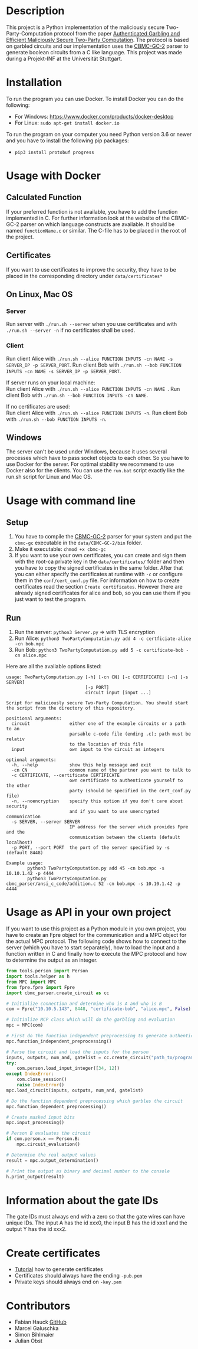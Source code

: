 # Description
This project is a Python implementation of the maliciously secure Two-Party-Computation protocol from the
paper [Authenticated Garbling and Efficient Maliciously Secure Two-Party Computation](https://eprint.iacr.org/2017/030). 
The protocol is based on garbled circuits and our implementation uses the [CBMC-GC-2](https://gitlab.com/securityengineering/CBMC-GC-2) parser to
generate boolean circuits from a C like language. This project was made during a Projekt-INF
at the Universität Stuttgart.

# Installation
To run the program you can use Docker. To install Docker you can do the following:
- For Windows: https://www.docker.com/products/docker-desktop
- For Linux: ```sudo apt-get install docker.io```

To run the program on your computer you need Python version 3.6 or newer and you have to install the following pip packages:
- ```pip3 install protobuf progress```

# Usage with Docker 

## Calculated Function
If your preferred function is not available, you have to add the function implemented in C. 
For further information look at the website of the CBMC-GC-2 parser on which language constructs are available.
It should be named ```functionName.c``` or similar.
The C-file has to be placed in the root of the project.

## Certificates
If you want to use certificates to improve the security, they have to be placed in the corresponding directory
under ```data/certificates*``` 

## On Linux, Mac OS
### Server 
Run server with ```./run.sh --server``` when you use certificates 
and with ```./run.sh --server -n``` if no certificates shall be used.  

### Client
Run client Alice with ```./run.sh --alice FUNCTION INPUTS -cn NAME -s SERVER_IP -p SERVER_PORT```.
Run client Bob with ```./run.sh --bob FUNCTION INPUTS -cn NAME -s SERVER_IP -p SERVER_PORT```.   

If server runs on your local machine:<br/>
Run client Alice with ```./run.sh --alice FUNCTION INPUTS -cn NAME ```.
Run client Bob with ```./run.sh --bob FUNCTION INPUTS -cn NAME```.   

If no certificates are used:<br/>
Run client Alice with ```./run.sh --alice FUNCTION INPUTS -n```.
Run client Bob with ```./run.sh --bob FUNCTION INPUTS -n```.  

## Windows

The server can't be used under Windows, because it uses several processes which have
to pass socket objects to each other. So you have to use Docker for the server. For optimal stability 
we recommend to use Docker also for the clients. You can use the ```run.bat``` script
exactly like the run.sh script for Linux and Mac OS.

# Usage with command line

## Setup
1. You have to compile the [CBMC-GC-2](https://gitlab.com/securityengineering/CBMC-GC-2) parser for your system and 
put the ```cbmc-gc``` executable in the ```data/CBMC-GC-2/bin``` folder.
2. Make it executable: ```chmod +x cbmc-gc```
3. If you want to use your own certificates, you can create and sign them with the
root-ca private key in the ``data/certificates/`` folder and then you have to copy the 
signed certificates in the same folder. After that you can either specify the certificates
at runtime with ``-c`` or configure them in the ``conf/cert_conf.py`` file. For information
on how to create certificates read the section ``Create certificates``. However there 
are already signed certificates for alice and bob, so you can use them if you just want to 
test the program.

## Run
1. Run the server: ```python3 Server.py``` => with TLS encryption
2. Run Alice: ```python3 TwoPartyComputation.py add 4 -c certficiate-alice -cn bob.mpc```
3. Run Bob: ```python3 TwoPartyComputation.py add 5 -c certificate-bob -cn alice.mpc```

Here are all the available options listed:
````
usage: TwoPartyComputation.py [-h] [-cn CN] [-c CERTIFICATE] [-n] [-s SERVER]
                              [-p PORT]
                              circuit input [input ...]

Script for maliciously secure Two-Party Computation. You should start the script from the directory of this repository.

positional arguments:
  circuit               either one of the example circuits or a path to an
                        parsable c-code file (ending .c); path must be relativ
                        to the location of this file
  input                 own input to the circuit as integers

optional arguments:
  -h, --help            show this help message and exit
  -cn CN                common name of the partner you want to talk to
  -c CERTIFICATE, --certificate CERTIFICATE
                        own certificate to authenticate yourself to the other
                        party (should be specified in the cert_conf.py file)
  -n, --noencryption    specify this option if you don't care about security
                        and if you want to use unencrypted communication
  -s SERVER, --server SERVER
                        IP address for the server which provides Fpre and the
                        communication between the clients (default localhost)
  -p PORT, --port PORT  the port of the server specified by -s (default 8448)

Example usage:
        python3 TwoPartyComputation.py add 45 -cn bob.mpc -s 10.10.1.42 -p 4444
        python3 TwoPartyComputation.py cbmc_parser/ansi_c_code/addition.c 52 -cn bob.mpc -s 10.10.1.42 -p 4444

````

# Usage as API in your own project

If you want to use this project as a Python module in you own project, you have
to create an Fpre object for the communication and a MPC object for the actual
MPC protocol. The following code shows how to connect to the server (which you have
to start separately), how to load the input and a function written in C and finally
how to execute the MPC protocol and how to determine the output as an integer.

````python
from tools.person import Person
import tools.helper as h
from MPC import MPC
from fpre.fpre import Fpre
import cbmc_parser.create_circuit as cc

# Initialize connection and determine who is A and who is B
com = Fpre("10.10.5.143", 8448, "certificate-bob", "alice.mpc", False)

# Initialize MCP class which will do the garbling and evaluation
mpc = MPC(com)

# First do the function independent preprocessing to generate authenticated bits
mpc.function_independent_preprocessing()

# Parse the circuit and load the inputs for the person
inputs, outputs, num_and, gatelist = cc.create_circuit("path_to/program.c", com.person)
try:
    com.person.load_input_integer([34, 12])
except IndexError:
    com.close_session()
    raise IndexError()
mpc.load_cirucit(inputs, outputs, num_and, gatelist)

# Do the function dependent preprocessing which garbles the circuit
mpc.function_dependent_preprocessing()

# Create masked input bits
mpc.input_processing()

# Person B evaluates the circuit
if com.person.x == Person.B:
    mpc.circuit_evaluation()

# Determine the real output values
result = mpc.output_determination()

# Print the output as binary and decimal number to the console
h.print_output(result)
````

# Information about the gate IDs
The gate IDs must always end with a zero so that the gate wires can have 
unique IDs. The input A has the id xxx0, the input B has the id xxx1 and
the output Y has the id xxx2.

# Create certificates
- [Tutorial](https://legacy.thomas-leister.de/eine-eigene-openssl-ca-erstellen-und-zertifikate-ausstellen/) how to generate certificates
- Certificates should always have the ending ``-pub.pem``
- Private keys should always end on ``-key.pem``

# Contributors
- Fabian Hauck [GitHub](https://github.com/fabian-hk)
- Marcel Galuschka
- Simon Bihlmaier
- Julian Obst
